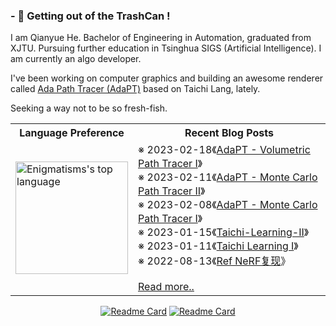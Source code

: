 ### - 🔭 Getting out of the TrashCan !

I am Qianyue He. Bachelor of Engineering in Automation, graduated from XJTU. Pursuing further education in Tsinghua SIGS (Artificial Intelligence). I am currently an algo developer.

I've been working on computer graphics and building an awesome renderer called [Ada Path Tracer (AdaPT)](https://github.com/Enigmatisms/AdaPT) based on Taichi Lang, lately.

Seeking a way not to be so fresh-fish.

<div align="center">
<table border="0">
  <tr>
    <th>Language Preference</th>
    <th>Recent Blog Posts</th>
  </tr>
<tr>
<td>
<a href="https://enigmatisms.github.io/">
  <img height="180em" align="center" src="https://github-readme-stats.zohan.tech/api/top-langs/?username=Enigmatisms&layout=compact&langs_count=6&hide=cmake,makefile,html,less,labview,css,matlab,verilog,javascript,lua" alt="Enigmatisms's top language"/>
</a>
</td>
<td>
<!-- posts start -->
※ 2023-02-18《<a href="https://enigmatisms.github.io/2023/02/18/AdaPT-Volumetric-Path-Tracer-I/">AdaPT - Volumetric Path Tracer I</a>》<br/>
※ 2023-02-11《<a href="https://enigmatisms.github.io/2023/02/11/AdaPT-Monte-Carlo-Path-Tracer-II/">AdaPT - Monte Carlo Path Tracer II</a>》<br/>
※ 2023-02-08《<a href="https://enigmatisms.github.io/2023/02/09/AdaPT-Monte-Carlo-Path-Tracer-I/">AdaPT - Monte Carlo Path Tracer I</a>》<br/>
※ 2023-01-15《<a href="https://enigmatisms.github.io/2023/01/15/Taichi-Learning-II/">Taichi-Learning-II</a>》<br/>
※ 2023-01-11《<a href="https://enigmatisms.github.io/2023/01/11/Taichi-Learning-I/">Taichi Learning I</a>》<br/>
※ 2022-08-13《<a href="https://enigmatisms.github.io/2022/08/13/Mip-NeRF-Ref-NeRF/">Ref NeRF复现</a>》<br/>
<br/><a href="https://enigmatisms.github.io/">Read more..</a>


<!-- posts end -->
</td>
</tr>
</table>


[![Readme Card](https://github-readme-stats.zohan.tech/api/pin/?username=Enigmatisms&repo=Axis6)](https://github.com/Enigmatisms/Axis6)
[![Readme Card](https://github-readme-stats.zohan.tech/api/pin/?username=Enigmatisms&repo=LiDARSim2D)](https://github.com/Enigmatisms/LiDARSim2D)
</div>
